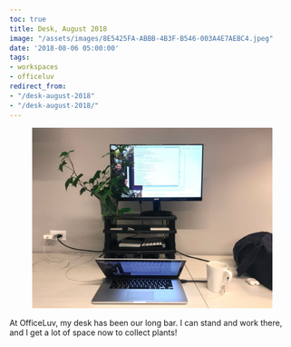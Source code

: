 ```yaml
---
toc: true
title: Desk, August 2018
image: "/assets/images/8E5425FA-ABBB-4B3F-B546-003A4E7AEBC4.jpeg"
date: '2018-08-06 05:00:00'
tags:
- workspaces
- officeluv
redirect_from:
- "/desk-august-2018"
- "/desk-august-2018/"
---
```


<figure class="kg-card kg-image-card"><img src="/assets/images/8E5425FA-ABBB-4B3F-B546-003A4E7AEBC4.jpeg" /></figure>

At OfficeLuv, my desk has been our long bar. I can stand and work there, and I get a lot of space now to collect plants!

